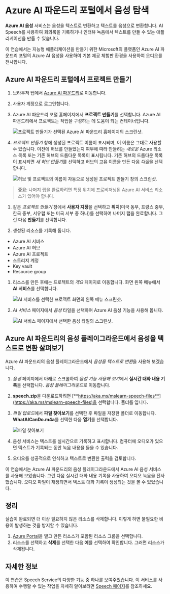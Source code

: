 # Azure AI 파운드리 포털에서 음성 탐색

**Azure AI 음성** 서비스는 음성을 텍스트로 변환하고 텍스트를 음성으로 변환합니다. AI Speech를 사용하여 회의록을 기록하거나 인터뷰 녹음에서 텍스트를 만들 수 있는 애플리케이션을 만들 수 있습니다.

이 연습에서는 지능형 애플리케이션을 만들기 위한 Microsoft의 플랫폼인 Azure AI 파운드리 포털의 Azure AI 음성을 사용하여 기본 제공 체험판 환경을 사용하여 오디오를 전사합니다. 

## Azure AI 파운드리 포털에서 프로젝트 만들기

1. 브라우저 탭에서 [Azure AI 파운드리](https://ai.azure.com?azure-portal=true)로 이동합니다.

1. 사용자 계정으로 로그인합니다. 

1. Azure AI 파운드리 포털 홈페이지에서 **프로젝트 만들기**를 선택합니다. Azure AI 파운드리에서 프로젝트는 작업을 구성하는 데 도움이 되는 컨테이너입니다.  

    ![프로젝트 만들기가 선택된 Azure AI 파운드리 홈페이지의 스크린샷.](./media/azure-ai-foundry-home-page.png)

1. *프로젝트 만들기* 창에 생성된 프로젝트 이름이 표시되며, 이 이름은 그대로 사용할 수 있습니다. 이전에 허브를 만들었는지 여부에 따라 만들려는 *새로운* Azure 리소스 목록 또는 기존 허브의 드롭다운 목록이 표시됩니다. 기존 허브의 드롭다운 목록이 표시되면 *새 허브 만들기*를 선택하고 허브의 고유 이름을 만든 다음 *다음*을 선택합니다.  
 
    ![허브 및 프로젝트의 이름이 자동으로 생성된 프로젝트 만들기 창의 스크린샷.](./media/azure-ai-foundry-create-project.png)

> **중요**: 나머지 랩을 완료하려면 특정 위치에 프로비저닝된 Azure AI 서비스 리소스가 있어야 합니다.

1. 같은 *프로젝트 만들기* 창에서 **사용자 지정**을 선택하고 **위치**(미국 동부, 프랑스 중부, 한국 중부, 서유럽 또는 미국 서부 중 하나)를 선택하여 나머지 랩을 완료합니다. 그런 다음 **만들기**를 선택합니다. 

1. 생성된 리소스를 기록해 둡니다. 
- Azure AI 서비스
- Azure AI 허브
- Azure AI 프로젝트
- 스토리지 계정
- Key vault
- Resource group  
 
1. 리소스를 만든 후에는 프로젝트의 *개요* 페이지로 이동합니다. 화면 왼쪽 메뉴에서 **AI 서비스**를 선택합니다.
 
    ![AI 서비스를 선택한 프로젝트 화면의 왼쪽 메뉴 스크린샷.](./media/azure-ai-foundry-ai-services.png)  

1. *AI 서비스* 페이지에서 *음성* 타일을 선택하여 Azure AI 음성 기능을 사용해 봅니다.

    ![AI 서비스 페이지에서 선택한 음성 타일의 스크린샷.](./media/speech-tile.png)

## Azure AI 파운드리의 음성 플레이그라운드에서 음성을 텍스트로 변환 살펴보기

Azure AI 파운드리의 음성 플레이그라운드에서 *음성을 텍스트로 변환*을 사용해 보겠습니다. 

1. *음성* 페이지에서 아래로 스크롤하여 *음성 기능 사용해 보기*에서 **실시간 대화 내용 기록**을 선택합니다. *음성 플레이그라운드*로 이동합니다. 

1. **speech.zip**을 다운로드하려면 [**https://aka.ms/mslearn-speech-files**](https://aka.ms/mslearn-speech-files)을 선택합니다.  폴더를 엽니다. 

1. *파일 업로드*에서 **파일 찾아보기**를 선택한 후 파일을 저장한 폴더로 이동합니다. **WhatAICanDo.m4a**를 선택한 다음 **열기**를 선택합니다.

    ![파일 찾아보기](media/recognize-synthesize-speech/browse-files-speech.png)

1. 음성 서비스는 텍스트를 실시간으로 기록하고 표시합니다. 컴퓨터에 오디오가 있으면 텍스트가 기록되는 동안 녹음 내용을 들을 수 있습니다.

1. 오디오를 성공적으로 인식하고 텍스트로 변환한 출력을 검토합니다.

이 연습에서는 Azure AI 파운드리의 음성 플레이그라운드에서 Azure AI 음성 서비스를 사용해 보았습니다. 그런 다음 실시간 대화 내용 기록을 사용하여 오디오 녹음을 전사했습니다. 오디오 파일이 재생되면서 텍스트 대화 기록이 생성되는 것을 볼 수 있었습니다.

## 정리

실습이 완료되면 더 이상 필요하지 않은 리소스를 삭제합니다. 이렇게 하면 불필요한 비용이 발생하는 것을 방지할 수 있습니다.

1. [Azure Portal]( https://portal.azure.com)을 열고 만든 리소스가 포함된 리소스 그룹을 선택합니다.
1. 리소스를 선택하고 **삭제**를 선택한 다음 **예**를 선택하여 확인합니다. 그러면 리소스가 삭제됩니다.

## 자세한 정보

이 연습은 Speech Service의 다양한 기능 중 하나를 보여주었습니다. 이 서비스를 사용하여 수행할 수 있는 작업을 자세히 알아보려면 [Speech 페이지](https://azure.microsoft.com/services/cognitive-services/speech-services)를 참조하세요.
